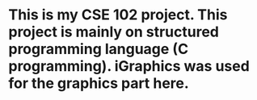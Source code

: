 # This is my CSE 102 project. This project is mainly on structured programming language (C programming). iGraphics was used for the graphics part here.